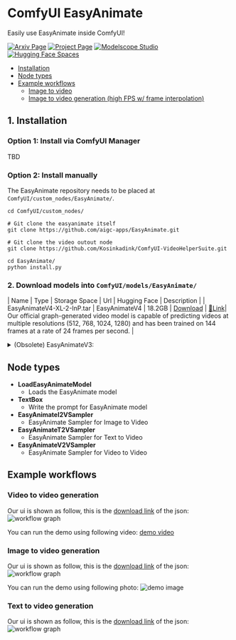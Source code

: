 # ComfyUI EasyAnimate
Easily use EasyAnimate inside ComfyUI!

[![Arxiv Page](https://img.shields.io/badge/Arxiv-Page-red)](https://arxiv.org/abs/2405.18991)
[![Project Page](https://img.shields.io/badge/Project-Website-green)](https://easyanimate.github.io/)
[![Modelscope Studio](https://img.shields.io/badge/Modelscope-Studio-blue)](https://modelscope.cn/studios/PAI/EasyAnimate/summary)
[![Hugging Face Spaces](https://img.shields.io/badge/%F0%9F%A4%97%20Hugging%20Face-Spaces-yellow)](https://huggingface.co/spaces/alibaba-pai/EasyAnimate)

- [Installation](#1-installation)
- [Node types](#node-types)
- [Example workflows](#example-workflows)
    - [Image to video](#image-to-video)
    - [Image to video generation (high FPS w/ frame interpolation)](#image-to-video-generation-high-fps-w-frame-interpolation)

## 1. Installation

### Option 1: Install via ComfyUI Manager
TBD

### Option 2: Install manually
The EasyAnimate repository needs to be placed at `ComfyUI/custom_nodes/EasyAnimate/`.

```
cd ComfyUI/custom_nodes/

# Git clone the easyanimate itself
git clone https://github.com/aigc-apps/EasyAnimate.git

# Git clone the video outout node
git clone https://github.com/Kosinkadink/ComfyUI-VideoHelperSuite.git

cd EasyAnimate/
python install.py
```

### 2. Download models into `ComfyUI/models/EasyAnimate/`

| Name | Type | Storage Space | Url | Hugging Face | Description |
| EasyAnimateV4-XL-2-InP.tar | EasyAnimateV4 | 18.2GB | [Download](https://pai-aigc-photog.oss-cn-hangzhou.aliyuncs.com/easyanimate/Diffusion_Transformer/EasyAnimateV4-XL-2-InP.tar) | [🤗Link](https://huggingface.co/alibaba-pai/EasyAnimateV4-XL-2-InP)| Our official graph-generated video model is capable of predicting videos at multiple resolutions (512, 768, 1024, 1280) and has been trained on 144 frames at a rate of 24 frames per second. |

<details>
  <summary>(Obsolete) EasyAnimateV3:</summary>

| Name | Type | Storage Space | Url | Hugging Face | Description |
|--|--|--|--|--|--|
| EasyAnimateV3-XL-2-InP-512x512.tar | EasyAnimateV3 | 18.2GB | [Download](https://pai-aigc-photog.oss-cn-hangzhou.aliyuncs.com/easyanimate/Diffusion_Transformer/EasyAnimateV3-XL-2-InP-512x512.tar) | [🤗Link](https://huggingface.co/alibaba-pai/EasyAnimateV3-XL-2-InP-512x512) | EasyAnimateV3 official weights for 512x512 text and image to video resolution. Training with 144 frames and fps 24 |
| EasyAnimateV3-XL-2-InP-768x768.tar | EasyAnimateV3 | 18.2GB | [Download](https://pai-aigc-photog.oss-cn-hangzhou.aliyuncs.com/easyanimate/Diffusion_Transformer/EasyAnimateV3-XL-2-InP-768x768.tar) | [🤗Link](https://huggingface.co/alibaba-pai/EasyAnimateV3-XL-2-InP-768x768) | EasyAnimateV3 official weights for 768x768 text and image to video resolution. Training with 144 frames and fps 24 |
| EasyAnimateV3-XL-2-InP-960x960.tar | EasyAnimateV3 | 18.2GB | [Download](https://pai-aigc-photog.oss-cn-hangzhou.aliyuncs.com/easyanimate/Diffusion_Transformer/EasyAnimateV3-XL-2-InP-960x960.tar) | [🤗Link](https://huggingface.co/alibaba-pai/EasyAnimateV3-XL-2-InP-960x960) | EasyAnimateV3 official weights for 960x960 text and  image to video resolution. Training with 144 frames and fps 24 |
</details>

## Node types
- **LoadEasyAnimateModel**
    - Loads the EasyAnimate model
- **TextBox**
    - Write the prompt for EasyAnimate model
- **EasyAnimateI2VSampler**
    - EasyAnimate Sampler for Image to Video 
- **EasyAnimateT2VSampler**
    - EasyAnimate Sampler for Text to Video
- **EasyAnimateV2VSampler**
    - EasyAnimate Sampler for Video to Video

## Example workflows

### Video to video generation
Our ui is shown as follow, this is the [download link](https://pai-aigc-photog.oss-cn-hangzhou.aliyuncs.com/easyanimate/asset/v4/easyanimatev4_workflow_v2v.json) of the json:
![workflow graph](https://pai-aigc-photog.oss-cn-hangzhou.aliyuncs.com/easyanimate/asset/v4/comfyui_v2v.jpg)

You can run the demo using following video:
[demo video](https://pai-aigc-photog.oss-cn-hangzhou.aliyuncs.com/easyanimate/asset/v4/play_guitar.mp4)

### Image to video generation
Our ui is shown as follow, this is the [download link](https://pai-aigc-photog.oss-cn-hangzhou.aliyuncs.com/easyanimate/asset/v4/easyanimatev4_workflow_i2v.json) of the json:
![workflow graph](https://pai-aigc-photog.oss-cn-hangzhou.aliyuncs.com/easyanimate/asset/v4/comfyui_i2v.jpg)

You can run the demo using following photo:
![demo image](https://pai-aigc-photog.oss-cn-hangzhou.aliyuncs.com/easyanimate/asset/v4/firework.png)

### Text to video generation
Our ui is shown as follow, this is the [download link](https://pai-aigc-photog.oss-cn-hangzhou.aliyuncs.com/easyanimate/asset/v4/easyanimatev4_workflow_t2v.json) of the json:
![workflow graph](https://pai-aigc-photog.oss-cn-hangzhou.aliyuncs.com/easyanimate/asset/v4/comfyui_t2v.jpg)